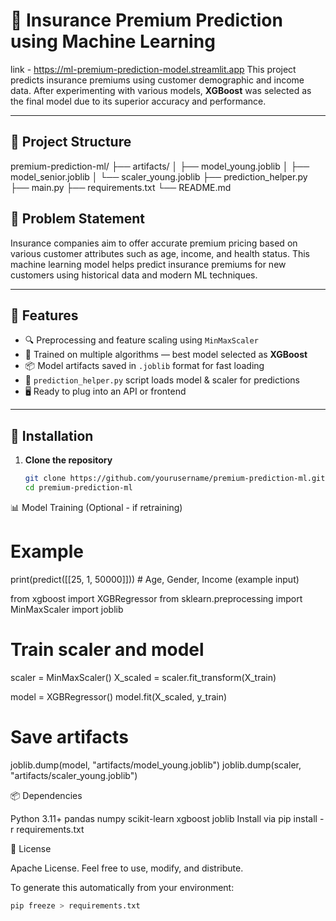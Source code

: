 # 🧠 Insurance Premium Prediction using Machine Learning
link - https://ml-premium-prediction-model.streamlit.app
This project predicts insurance premiums using customer demographic and income data. After experimenting with various models, **XGBoost** was selected as the final model due to its superior accuracy and performance.

---

## 📁 Project Structure

premium-prediction-ml/
├── artifacts/
│ ├── model_young.joblib
│ ├── model_senior.joblib
│ └── scaler_young.joblib
├── prediction_helper.py
├── main.py
├── requirements.txt
└── README.md

## 📌 Problem Statement

Insurance companies aim to offer accurate premium pricing based on various customer attributes such as age, income, and health status. This machine learning model helps predict insurance premiums for new customers using historical data and modern ML techniques.

---

## 🚀 Features

- 🔍 Preprocessing and feature scaling using `MinMaxScaler`
- 🧠 Trained on multiple algorithms — best model selected as **XGBoost**
- 📦 Model artifacts saved in `.joblib` format for fast loading
- 🧪 `prediction_helper.py` script loads model & scaler for predictions
- 🖥️ Ready to plug into an API or frontend

---

## 🔧 Installation

1. **Clone the repository**
   ```bash
   git clone https://github.com/yourusername/premium-prediction-ml.git
   cd premium-prediction-ml


📊 Model Training (Optional - if retraining)
# Example
print(predict([[25, 1, 50000]]))  # Age, Gender, Income (example input)


from xgboost import XGBRegressor
from sklearn.preprocessing import MinMaxScaler
import joblib

# Train scaler and model
scaler = MinMaxScaler()
X_scaled = scaler.fit_transform(X_train)

model = XGBRegressor()
model.fit(X_scaled, y_train)

# Save artifacts
joblib.dump(model, "artifacts/model_young.joblib")
joblib.dump(scaler, "artifacts/scaler_young.joblib")

📦 Dependencies

Python 3.11+
pandas
numpy
scikit-learn
xgboost
joblib
Install via pip install -r requirements.txt

📄 License

Apache License. Feel free to use, modify, and distribute.

To generate this automatically from your environment:
```bash
pip freeze > requirements.txt
